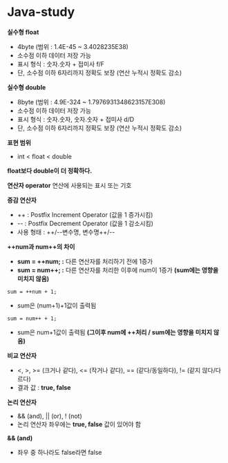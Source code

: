 # Java-study

**실수형 float** 
- 4byte (범위 : 1.4E-45 ~ 3.4028235E38)
- 소수점 이하 데이터 저장 가능
- 표시 형식 : 숫자.숫자 + 접미사 f/F
- 단, 소수점 이하 6자리까지 정확도 보장 (연산 누적시 정확도 감소)

**실수형 double** 
- 8byte (범위 : 4.9E-324 ~ 1.7976931348623157E308)
- 소수점 이하 데이터 저장 가능
- 표시 형식 : 숫자.숫자, 숫자.숫자 + 접미사 d/D
- 단, 소수점 이하 6자리까지 정확도 보장 (연산 누적시 정확도 감소)

**표현 범위** 
- int < float < double

**float보다 double이 더 정확하다.**

**연산자 operator** 연산에 사용되는 표시 또는 기호

**증감 연산자** 
- ++ : Postfix Increment Operator (값을 1 증가시킴)
- -- : Postfix Decrement Operator (값을 1 감소시킴)
- 사용 형태 : ++/--변수명, 변수명++/--

**++num과 num++의 차이**
- **sum = ++num; :** 다른 연산자를 처리하기 전에 1증가
- **sum = num++; :** 다른 연산자를 처리한 이후에 num이 1증가 **(sum에는 영향을 미치지 않음)**

`sum = ++num + 1;`
- sum은 (num+1)+1값이 출력됨

`sum = num++ + 1;`
- sum은 num+1값이 출력됨 **(그이후 num에 ++처리 / sum에는 영향을 미치지 않음)**

**비교 연산자** 
- <, >, >= (크거나 같다), <= (작거나 같다), == (같다/동일하다), != (같지 않다/다르다)
- 결과 값 : **true, false**

**논리 연산자** 
- && (and), || (or), ! (not)
- 논리 연산자 좌우에는 **true, false** 값이 있어야 함

**&& (and)**
- 좌우 중 하나라도 false라면 false 



